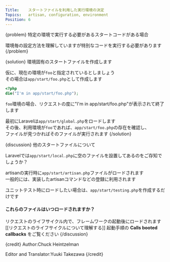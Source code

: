 ```yaml
---
Title:    スタートファイルを利用した実行環境の決定
Topics:   artisan, configuration, environment
Position: 6
---
```


{problem}
特定の環境で実行する必要があるスタートコードがある場合

環境毎の設定方法を理解していますが特別なコードを実行する必要があります
{/problem}

{solution}
環境固有のスタートファイルを作成します

仮に、現在の環境が`foo`と指定されているとしましょう  
その場合は`app/start/foo.php`として作成します

```php
<?php
die("I'm in app/start/foo.php");
```

`foo`環境の場合、リクエストの度に"I'm in app/start/foo.php"が表示されて終了します

最初にLaravelは`app/start/global.php`をロードします  
その後、利用環境が`foo`であれば、`app/start/foo.php`の存在を確認し、  
ファイルが見つかればそのファイルが実行されます
{/solution}

{discussion}
他のスタートファイルについて

Laravelでは`app/start/local.php`に空のファイルを設置してあるのをご存知でしょうか？

artisanの実行時に`app/start/artisan.php`ファイルがロードされます  
一般的には、実装したartisanコマンドなどの登録に利用されます

ユニットテスト時にロードしたい場合は、`app/start/testing.php`を作成するだけです

#### これらのファイルはいつロードされますか？

リクエストのライフサイクル内で、フレームワークの起動後にロードされます
[[リクエストのライフサイクルについて理解する]] 起動手順の **Calls booted callbacks** をご覧ください
{/discussion}

{credit}
Author:Chuck Heintzelman

Editor and Translator:Yuuki Takezawa
{/credit}
